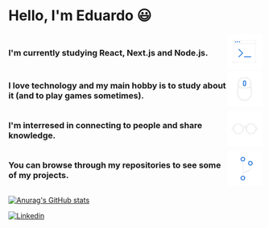 <h1>Hello, I'm Eduardo 😃</h1>

<div style="display:flex;justify-content:space-between;align-items:center;">
  <h3>I'm currently studying React, Next.js and Node.js.</h3>
  <img src=".github/bash.gif" width="70px">
</div>

<div style="display:flex;justify-content:space-between;align-items:center;">
  <h3>I love technology and my main hobby is to study about it (and to play games sometimes).</h3>
  <img src=".github/mouse.gif" width="70px">
</div>

<div style="display:flex;justify-content:space-between;align-items:center;">
  <h3>I'm interresed in connecting to people and share knowledge.</h3>
  <img src=".github/glasses.gif" width="70px">
</div>

<div style="display:flex;justify-content:space-between;align-items:center;">
  <h3>You can browse through my repositories to see some of my projects.</h3>
  <img src=".github/git.gif" width="70px">
</div>

[![Anurag's GitHub stats](https://github-readme-stats.vercel.app/api?username=Eduardo-H&show_icons=true&theme=tokyonight&text_color=fff)
](https://github.com/Eduardo-H/github-readme-stats)

[![Linkedin](https://img.shields.io/badge/-LinkedIn-blue?style=flat&logo=Linkedin&logoColor=white)](https://www.linkedin.com/in/eduardo-h-o)

